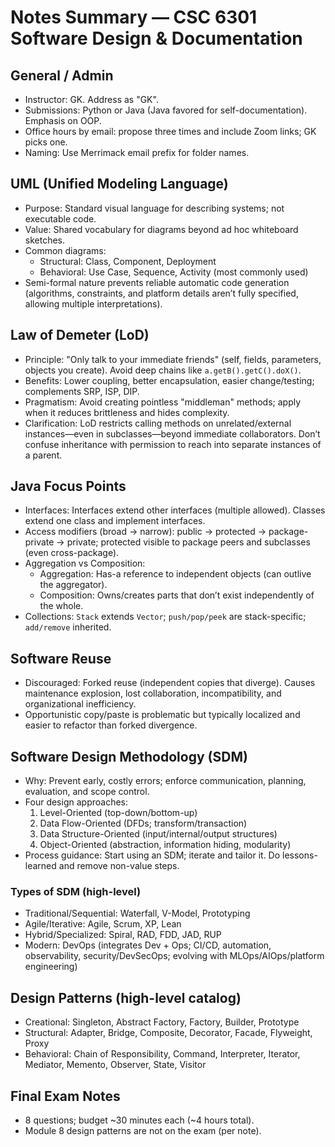 # Notes Summary — CSC 6301 Software Design & Documentation

## General / Admin
- Instructor: GK. Address as "GK".
- Submissions: Python or Java (Java favored for self-documentation). Emphasis on OOP.
- Office hours by email: propose three times and include Zoom links; GK picks one.
- Naming: Use Merrimack email prefix for folder names.

## UML (Unified Modeling Language)
- Purpose: Standard visual language for describing systems; not executable code.
- Value: Shared vocabulary for diagrams beyond ad hoc whiteboard sketches.
- Common diagrams:
  - Structural: Class, Component, Deployment
  - Behavioral: Use Case, Sequence, Activity (most commonly used)
- Semi-formal nature prevents reliable automatic code generation (algorithms, constraints, and platform details aren’t fully specified, allowing multiple interpretations).

## Law of Demeter (LoD)
- Principle: "Only talk to your immediate friends" (self, fields, parameters, objects you create). Avoid deep chains like `a.getB().getC().doX()`.
- Benefits: Lower coupling, better encapsulation, easier change/testing; complements SRP, ISP, DIP.
- Pragmatism: Avoid creating pointless "middleman" methods; apply when it reduces brittleness and hides complexity.
- Clarification: LoD restricts calling methods on unrelated/external instances—even in subclasses—beyond immediate collaborators. Don’t confuse inheritance with permission to reach into separate instances of a parent.

## Java Focus Points
- Interfaces: Interfaces extend other interfaces (multiple allowed). Classes extend one class and implement interfaces.
- Access modifiers (broad → narrow): public → protected → package-private → private; protected visible to package peers and subclasses (even cross-package).
- Aggregation vs Composition:
  - Aggregation: Has-a reference to independent objects (can outlive the aggregator).
  - Composition: Owns/creates parts that don’t exist independently of the whole.
- Collections: `Stack` extends `Vector`; `push/pop/peek` are stack-specific; `add/remove` inherited.

## Software Reuse
- Discouraged: Forked reuse (independent copies that diverge). Causes maintenance explosion, lost collaboration, incompatibility, and organizational inefficiency.
- Opportunistic copy/paste is problematic but typically localized and easier to refactor than forked divergence.

## Software Design Methodology (SDM)
- Why: Prevent early, costly errors; enforce communication, planning, evaluation, and scope control.
- Four design approaches:
  1) Level-Oriented (top-down/bottom-up)
  2) Data Flow-Oriented (DFDs; transform/transaction)
  3) Data Structure-Oriented (input/internal/output structures)
  4) Object-Oriented (abstraction, information hiding, modularity)
- Process guidance: Start using an SDM; iterate and tailor it. Do lessons-learned and remove non-value steps.

### Types of SDM (high-level)
- Traditional/Sequential: Waterfall, V-Model, Prototyping
- Agile/Iterative: Agile, Scrum, XP, Lean
- Hybrid/Specialized: Spiral, RAD, FDD, JAD, RUP
- Modern: DevOps (integrates Dev + Ops; CI/CD, automation, observability, security/DevSecOps; evolving with MLOps/AIOps/platform engineering)

## Design Patterns (high-level catalog)
- Creational: Singleton, Abstract Factory, Factory, Builder, Prototype
- Structural: Adapter, Bridge, Composite, Decorator, Facade, Flyweight, Proxy
- Behavioral: Chain of Responsibility, Command, Interpreter, Iterator, Mediator, Memento, Observer, State, Visitor

## Final Exam Notes
- 8 questions; budget ~30 minutes each (~4 hours total).
- Module 8 design patterns are not on the exam (per note).
